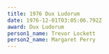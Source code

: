 ```yaml
---
title: 1976 Dux Ludorum
date: 1976-12-01T03:05:06.792Z
award: Dux Ludorum
person1_name: Trevor Lockett
person2_name: Margaret Perry
---
```


